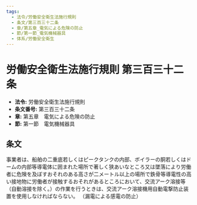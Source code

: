 ```yaml
---
tags:
  - 法令/労働安全衛生法施行規則
  - 条文/第三百三十二条
  - 章/第五章_電気による危険の防止
  - 節/第一節_電気機械器具
  - 体系/労働安全衛生
---
```

# 労働安全衛生法施行規則 第三百三十二条

- **法令:** 労働安全衛生法施行規則
- **条文番号:** 第三百三十二条
- **章:** 第五章　電気による危険の防止
- **節:** 第一節　電気機械器具

## 条文
事業者は、船舶の二重底若しくはピークタンクの内部、ボイラーの胴若しくはドームの内部等導電体に囲まれた場所で著しく狭あいなところ又は墜落により労働者に危険を及ぼすおそれのある高さが二メートル以上の場所で鉄骨等導電性の高い接地物に労働者が接触するおそれがあるところにおいて、交流アーク溶接等（自動溶接を除く。）の作業を行うときは、交流アーク溶接機用自動電撃防止装置を使用しなければならない。
（漏電による感電の防止）

